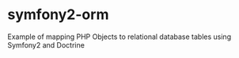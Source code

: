 symfony2-orm
============

Example of mapping PHP Objects to relational database tables using Symfony2 and Doctrine
